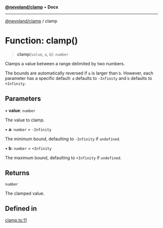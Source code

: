 [**@nevoland/clamp**](../README.md) • **Docs**

***

[@nevoland/clamp](../README.md) / clamp

# Function: clamp()

> **clamp**(`value`, `a`, `b`): `number`

Clamps a value between a range delimited by two numbers.

The bounds are automatically reversed if `a` is larger than `b`. However, each parameter has a specific default: `a` defaults to `-Infinity` and `b` defaults to `+Infinity`.

## Parameters

• **value**: `number`

The value to clamp.

• **a**: `number` = `-Infinity`

The minimum bound, defaulting to `-Infinity` if `undefined`.

• **b**: `number` = `+Infinity`

The maximum bound, defaulting to `+Infinity` if `undefined`.

## Returns

`number`

The clamped value.

## Defined in

[clamp.ts:11](https://github.com/nevoland/Clamp/blob/7cf8d0e22e116012b3b25d1047e797839dc1adf5/lib/clamp.ts#L11)
